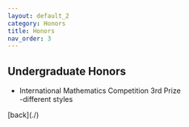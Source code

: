```yaml
---
layout: default_2
category: Honors
title: Honors
nav_order: 3
---
```


## Undergraduate Honors

<ul>
    <li>International Mathematics Competition 3rd Prize</li>-<span color: red>different styles</span>

</ul>
[back](./)
